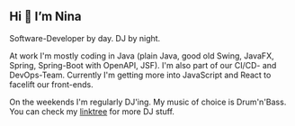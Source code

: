 ## Hi 👋 I’m Nina

Software-Developer by day. DJ by night.

At work I'm mostly coding in Java (plain Java, good old Swing, JavaFX, Spring, Spring-Boot with OpenAPI, JSF). I'm also part of our CI/CD- and DevOps-Team. Currently I'm getting more into JavaScript and React to facelift our front-ends.

On the weekends I'm regularly DJ'ing. My music of choice is Drum'n'Bass. You can check my [linktree](https://linktr.ee/soniqdnb) for more DJ stuff.



<!---
ninagrosse/ninagrosse is a ✨ special ✨ repository because its `README.md` (this file) appears on your GitHub profile.
You can click the Preview link to take a look at your changes.
--->
